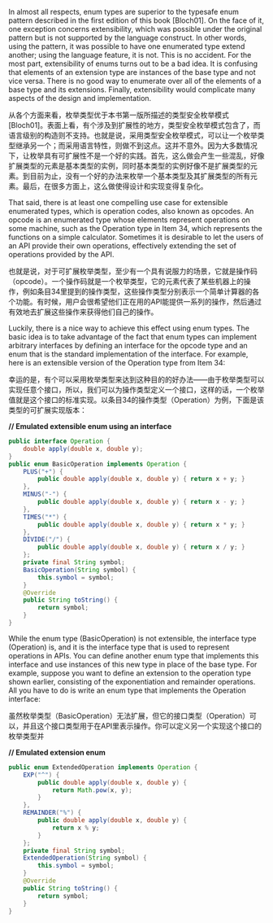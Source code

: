In almost all respects, enum types are superior to the typesafe enum pattern described in the first edition of this book \[Bloch01\]. On the face of it, one exception concerns extensibility, which was possible under the original pattern but is not supported by the language construct. In other words, using the pattern, it was possible to have one enumerated type extend another; using the language feature, it is not. This is no accident. For the most part, extensibility of enums turns out to be a bad idea. It is confusing that elements of an extension type are instances of the base type and not vice versa. There is no good way to enumerate over all of the elements of a base type and its extensions. Finally, extensibility would complicate many aspects of the design and implementation.

从各个方面来看，枚举类型优于本书第一版所描述的类型安全枚举模式\[Bloch01\]。表面上看，有个涉及到扩展性的地方，类型安全枚举模式包含了，而语言级别的构造则不支持。也就是说，采用类型安全枚举模式，可以让一个枚举类型继承另一个；而采用语言特性，则做不到这点。这并不意外。因为大多数情况下，让枚举具有可扩展性不是一个好的实践。首先，这么做会产生一些混乱，好像扩展类型的元素是基本类型的实例，同时基本类型的实例好像不是扩展类型的元素。到目前为止，没有一个好的办法来枚举一个基本类型及其扩展类型的所有元素。最后，在很多方面上，这么做使得设计和实现变得复杂化。

That said, there is at least one compelling use case for extensible enumerated types, which is operation codes, also known as opcodes. An opcode is an enumerated type whose elements represent operations on some machine, such as the Operation type in Item 34, which represents the functions on a simple calculator. Sometimes it is desirable to let the users of an API provide their own operations, effectively extending the set of operations provided by the API.

也就是说，对于可扩展枚举类型，至少有一个具有说服力的场景，它就是操作码（opcode）。一个操作码就是一个枚举类型，它的元素代表了某些机器上的操作，例如条目34里提到的操作类型，这些操作类型分别表示一个简单计算器的各个功能。有时候，用户会很希望他们正在用的API能提供一系列的操作，然后通过有效地去扩展这些操作来获得他们自己的操作。

Luckily, there is a nice way to achieve this effect using enum types. The basic idea is to take advantage of the fact that enum types can implement arbitrary interfaces by defining an interface for the opcode type and an enum that is the standard implementation of the interface. For example, here is an extensible version of the Operation type from Item 34:

幸运的是，有个可以采用枚举类型来达到这种目的的好办法——由于枚举类型可以实现任意个接口，所以，我们可以为操作类型定义一个接口，这样的话，一个枚举值就是这个接口的标准实现。以条目34的操作类型（Operation）为例，下面是该类型的可扩展实现版本：

**// Emulated extensible enum using an interface**

```java
public interface Operation {
    double apply(double x, double y);
}
public enum BasicOperation implements Operation {
    PLUS("+") {
        public double apply(double x, double y) { return x + y; }
    },
    MINUS("-") {
        public double apply(double x, double y) { return x - y; }
    },
    TIMES("*") {
        public double apply(double x, double y) { return x * y; }
    },
    DIVIDE("/") {
        public double apply(double x, double y) { return x / y; }
    };
    private final String symbol;
    BasicOperation(String symbol) {
        this.symbol = symbol;
    } 
    @Override 
    public String toString() {
        return symbol;
    }
}
```

While the enum type \(BasicOperation\) is not extensible, the interface type \(Operation\) is, and it is the interface type that is used to represent operations in APIs. You can define another enum type that implements this interface and use instances of this new type in place of the base type. For example, suppose you want to define an extension to the operation type shown earlier, consisting of the exponentiation and remainder operations. All you have to do is write an enum type that implements the Operation interface:

虽然枚举类型（BasicOperation）无法扩展，但它的接口类型（Operation）可以，并且这个接口类型用于在API里表示操作。你可以定义另一个实现这个接口的枚举类型并

**// Emulated extension enum**

```java
public enum ExtendedOperation implements Operation { 
    EXP("^") {
        public double apply(double x, double y) { 
            return Math.pow(x, y);
        } 
    },
    REMAINDER("%") {
        public double apply(double x, double y) {
            return x % y; 
        }
    };
    private final String symbol;
    ExtendedOperation(String symbol) { 
        this.symbol = symbol;
    }
    @Override 
    public String toString() { 
        return symbol;
    } 
}
```



